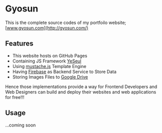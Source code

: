 # Gyosun

This is the complete source codes of my portfoilo website; [www.gyosun.com](http://gyosun.com/)

## Features
+ This website hosts on GitHub Pages
+ Containing JS Framework [YeSeul](https://github.com/gyosunj/gyosun/blob/master/src/assets/js/YeSeul.js) 
+ Using [mustache.js](https://github.com/janl/mustache.js) Template Engine
+ Having [Firebase](https://www.firebase.com/) as Backend Service to Store Data  
+ Storing Images Files to [Google Drive](https://www.google.com/drive/)

Hence those implementations provide a way for Frontend Developers and Web Designers can build and deploy their websites and web applications for free!!!

## Usage
...coming soon